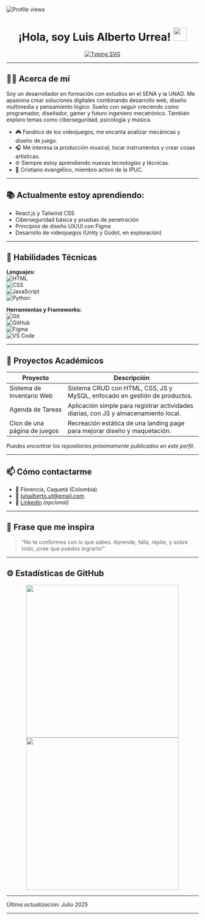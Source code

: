 ![Profile views](https://komarev.com/ghpvc/?username=luisurreadev&style=flat&color=blue)

<h1 align="center">¡Hola, soy Luis Alberto Urrea! <img src="https://media.giphy.com/media/hvRJCLFzcasrR4ia7z/giphy.gif" width="35"></h1>

<div align="center">

[![Typing SVG](https://readme-typing-svg.herokuapp.com?font=Fira+Code&size=28&pause=1000&color=4A90E2&center=true&vCenter=true&width=900&lines=Tecnólogo+en+Desarrollo+de+Software;Estudiante+de+Ingeniería+Multimedia;Amante+de+la+tecnología+y+los+videojuegos;Apasionado+por+aprender+y+crear)](https://git.io/typing-svg)

</div>

---

## 👨‍💻 Acerca de mí

Soy un desarrollador en formación con estudios en el SENA y la UNAD. Me apasiona crear soluciones digitales combinando desarrollo web, diseño multimedia y pensamiento lógico. Sueño con seguir creciendo como programador, diseñador, gamer y futuro ingeniero mecatrónico. También exploro temas como ciberseguridad, psicología y música.

- 🎮 Fanático de los videojuegos, me encanta analizar mecánicas y diseño de juego.
- 🎧 Me interesa la producción musical, tocar instrumentos y crear cosas artísticas.
- 🌐 Siempre estoy aprendiendo nuevas tecnologías y técnicas.
- 🙏 Cristiano evangélico, miembro activo de la IPUC.

---

## 📚 Actualmente estoy aprendiendo:

- React.js y Tailwind CSS  
- Ciberseguridad básica y pruebas de penetración  
- Principios de diseño UX/UI con Figma  
- Desarrollo de videojuegos (Unity y Godot, en exploración)  

---

## 🔧 Habilidades Técnicas

**Lenguajes:**  
![HTML](https://img.shields.io/badge/-HTML5-E34F26?logo=html5&logoColor=white)  
![CSS](https://img.shields.io/badge/-CSS3-1572B6?logo=css3&logoColor=white)  
![JavaScript](https://img.shields.io/badge/-JavaScript-F7DF1E?logo=javascript&logoColor=black)  
![Python](https://img.shields.io/badge/-Python-3776AB?logo=python&logoColor=white)  

**Herramientas y Frameworks:**  
![Git](https://img.shields.io/badge/-Git-F05032?logo=git&logoColor=white)  
![GitHub](https://img.shields.io/badge/-GitHub-181717?logo=github&logoColor=white)  
![Figma](https://img.shields.io/badge/-Figma-F24E1E?logo=figma&logoColor=white)  
![VS Code](https://img.shields.io/badge/-VS%20Code-007ACC?logo=visual-studio-code&logoColor=white)

---

## 🚀 Proyectos Académicos

| Proyecto                        | Descripción                                                                 |
|-------------------------------|-----------------------------------------------------------------------------|
| Sistema de Inventario Web     | Sistema CRUD con HTML, CSS, JS y MySQL, enfocado en gestión de productos.  |
| Agenda de Tareas              | Aplicación simple para registrar actividades diarias, con JS y almacenamiento local. |
| Clon de una página de juegos  | Recreación estática de una landing page para mejorar diseño y maquetación. |

*Puedes encontrar los repositorios próximamente publicados en este perfil.*

---

## 📫 Cómo contactarme

- 📍 Florencia, Caquetá (Colombia)  
- 📧 luisalberto.ut@email.com  
- 💼 [LinkedIn](https://www.linkedin.com/in/tu-nombre-si-tienes/) *(opcional)*

---

## 🧠 Frase que me inspira

> “No te conformes con lo que sabes. Aprende, falla, repite, y sobre todo, ¡cree que puedes lograrlo!”

---

## ⚙️ Estadísticas de GitHub

<p align="center">
  <img width="400px" src="https://github-readme-stats.vercel.app/api?username=luisurreadev&show_icons=true&theme=tokyonight&count_private=true" />
  <img width="400px" src="https://github-readme-streak-stats.herokuapp.com/?user=luisurreadev&theme=tokyonight"/>
</p>

---

*Última actualización: Julio 2025*

---
